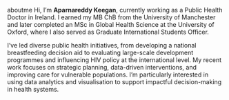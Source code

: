 aboutme
Hi, I’m **Aparnareddy Keegan**, currently working as a Public Health Doctor in Ireland. I earned my MB ChB from the University of Manchester and later completed an MSc in Global Health Science at the University of Oxford, where I also served as Graduate International Students Officer.

I’ve led diverse public health initiatives, from developing a national breastfeeding decision aid to evaluating large-scale development programmes and influencing HIV policy at the international level. My recent work focuses on strategic planning, data-driven interventions, and improving care for vulnerable populations. I’m particularly interested in using data analytics and visualisation to support impactful decision-making in health systems.
